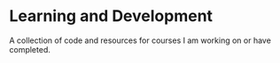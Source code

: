 # Learning and Development
 A collection of code and resources for courses I am working on or have completed.
